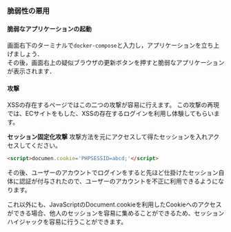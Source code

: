 ### 脆弱性の悪用
#### 脆弱なアプリケーションの起動

画面右下のターミナルで`docker-compose`と入力し，アプリケーションを立ち上げましょう．  
その後，画面右上の疑似ブラウザの更新ボタンを押すと脆弱なアプリケーションが表示されます．  

#### 攻撃
XSSの存在するページではこの二つの攻撃が容易に行えます。
この攻撃の再現では、ECサイトをもした、XSSの存在するログインを利用し体験してもらいます。

**セッション固定化攻撃**
攻撃方法を元にアクセスして得たセッションを入れアクセスしてください。

```html
<script>documen.cookie='PHPSESSID=abcd;'</script>
```

その後、ユーザーのアカウントでログインをすると先ほど仕掛けたセッション自体に認証が付与されたので、ユーザーのアカウントを不正に利用できるようになります。

これ以外にも、JavaScriptのDocument.cookieを利用したCookieへのアクセスができる場合、他人のセッションを容易に集めることができるため、セッションハイジャックを容易に行うことができます。
